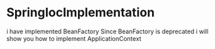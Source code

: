 # SpringIocImplementation
 i have implemented BeanFactory
 Since BeanFactory is deprecated i will show you how to implement ApplicationContext 
